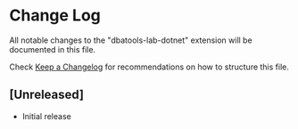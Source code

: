 # Change Log

All notable changes to the "dbatools-lab-dotnet" extension will be documented in this file.

Check [Keep a Changelog](http://keepachangelog.com/) for recommendations on how to structure this file.

## [Unreleased]

- Initial release
